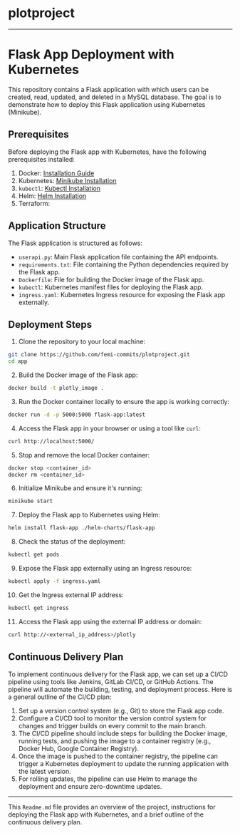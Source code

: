 # plotproject

---

# Flask App Deployment with Kubernetes

This repository contains a Flask application with which users can be created, read, updated, and deleted in a MySQL database. The goal is to demonstrate how to deploy this Flask application using Kubernetes (Minikube).

## Prerequisites

Before deploying the Flask app with Kubernetes, have the following prerequisites installed:

1. Docker: [Installation Guide](https://docs.docker.com/get-docker/)
2. Kubernetes: [Minikube Installation](https://minikube.sigs.k8s.io/docs/start/)
3. `kubectl`: [Kubectl Installation](https://kubernetes.io/docs/tasks/tools/install-kubectl/)
4. Helm: [Helm Installation](https://helm.sh/docs/intro/install/)
5. Terraform: 

## Application Structure

The Flask application is structured as follows:

- `userapi.py`: Main Flask application file containing the API endpoints.
- `requirements.txt`: File containing the Python dependencies required by the Flask app.
- `Dockerfile`: File for building the Docker image of the Flask app.
- `kubectl`: Kubernetes manifest files for deploying the Flask app.
- `ingress.yaml`: Kubernetes Ingress resource for exposing the Flask app externally.

## Deployment Steps

1. Clone the repository to your local machine:

```bash
git clone https://github.com/femi-commits/plotproject.git
cd app
```

2. Build the Docker image of the Flask app:

```bash
docker build -t plotly_image .
```

3. Run the Docker container locally to ensure the app is working correctly:

```bash
docker run -d -p 5000:5000 flask-app:latest
```

4. Access the Flask app in your browser or using a tool like `curl`:

```bash
curl http://localhost:5000/
```

5. Stop and remove the local Docker container:

```bash
docker stop <container_id>
docker rm <container_id>
```

6. Initialize Minikube and ensure it's running:

```bash
minikube start
```

7. Deploy the Flask app to Kubernetes using Helm:

```bash
helm install flask-app ./helm-charts/flask-app
```

8. Check the status of the deployment:

```bash
kubectl get pods
```

9. Expose the Flask app externally using an Ingress resource:

```bash
kubectl apply -f ingress.yaml
```

10. Get the Ingress external IP address:

```bash
kubectl get ingress
```

11. Access the Flask app using the external IP address or domain:

```bash
curl http://<external_ip_address>/plotly
```

## Continuous Delivery Plan

To implement continuous delivery for the Flask app, we can set up a CI/CD pipeline using tools like Jenkins, GitLab CI/CD, or GitHub Actions. The pipeline will automate the building, testing, and deployment process. Here is a general outline of the CI/CD plan:

1. Set up a version control system (e.g., Git) to store the Flask app code.
2. Configure a CI/CD tool to monitor the version control system for changes and trigger builds on every commit to the main branch.
3. The CI/CD pipeline should include steps for building the Docker image, running tests, and pushing the image to a container registry (e.g., Docker Hub, Google Container Registry).
4. Once the image is pushed to the container registry, the pipeline can trigger a Kubernetes deployment to update the running application with the latest version.
5. For rolling updates, the pipeline can use Helm to manage the deployment and ensure zero-downtime updates.





---


This `Readme.md` file provides an overview of the project, instructions for deploying the Flask app with Kubernetes, and a brief outline of the continuous delivery plan. 
